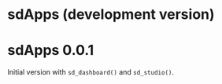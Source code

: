 # sdApps (development version)

# sdApps 0.0.1

Initial version with `sd_dashboard()` and `sd_studio()`.
